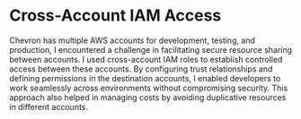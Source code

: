 #  Cross-Account IAM Access
Chevron has multiple AWS accounts for development, testing, and production, I encountered a challenge in facilitating secure resource sharing between accounts. I used cross-account IAM roles to establish controlled access between these accounts. By configuring trust relationships and defining permissions in the destination accounts, I enabled developers to work seamlessly across environments without compromising security. This approach also helped in managing costs by avoiding duplicative resources in different accounts.


